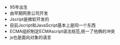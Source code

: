 - 95年出生
- 由早期网景公司开发
- Jscript是微软开发的
- 目前Jscript和JavaScript基本上是同一个东西
- ECMA组织制定ECMAscript语法规范,统一了他俩的冲突
- js也是面向对象的语言